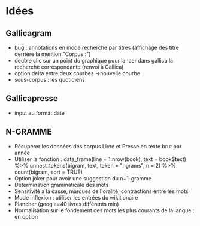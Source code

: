 # Idées

## Gallicagram
- bug : annotations en mode recherche par titres (affichage des titre derrière la mention "Corpus :")
- double clic sur un point du graphique pour lancer dans gallica la recherche correspondante (renvoi à Gallica)
- option delta entre deux courbes ->nouvelle courbe
- sous-corpus : les quotidiens

## Gallicapresse
- input au format date

## N-GRAMME
- Récupérer les données des corpus Livre et Presse en texte brut par année
- Utiliser la fonction : data_frame(line = 1:nrow(book), text = book$text)  %>%  unnest_tokens(bigram, text, token = "ngrams", n = 2) %>%  count(bigram, sort = TRUE)
- Option joker pour avoir une suggestion du n+1-gramme
- Détermination grammaticale des mots
- Sensitivité à la casse, marques de l'oralité, contractions entre les mots
- Mode inflexion : utiliser les entrées du wikitionaire
- Plancher (google=40 livres différents min)
- Normalisation sur le fondement des mots les plus courants de la langue : en option

